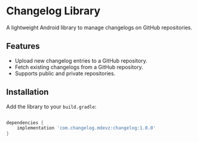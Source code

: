 # Changelog Library

A lightweight Android library to manage changelogs on GitHub repositories.

## Features
- Upload new changelog entries to a GitHub repository.
- Fetch existing changelogs from a GitHub repository.
- Supports public and private repositories.

## Installation

Add the library to your `build.gradle`:

```gradle

dependencies {
    implementation 'com.changelog.mdevz:changelog:1.0.0'
}
